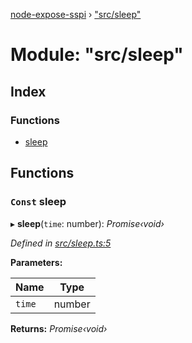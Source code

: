 [node-expose-sspi](../README.md) › ["src/sleep"](_src_sleep_.md)

# Module: "src/sleep"

## Index

### Functions

* [sleep](_src_sleep_.md#const-sleep)

## Functions

### `Const` sleep

▸ **sleep**(`time`: number): *Promise‹void›*

*Defined in [src/sleep.ts:5](https://github.com/jlguenego/node-expose-sspi/blob/d279f70/src/sleep.ts#L5)*

**Parameters:**

Name | Type |
------ | ------ |
`time` | number |

**Returns:** *Promise‹void›*
